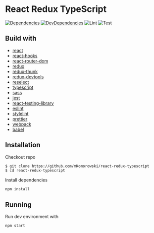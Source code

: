 # React Redux TypeScript

[![Dependencies](https://status.david-dm.org/gh/mkomorowski/react-redux-typescript.svg)](https://david-dm.org/mkomorowski/react-redux-typescript)
[![DevDependencies](https://status.david-dm.org/gh/mkomorowski/react-redux-typescript.svg?type=dev)](https://david-dm.org/mkomorowski/react-redux-typescript?type=dev)
![Lint](https://github.com/mKomorowski/react-redux-typescript/workflows/lint/badge.svg)
![Test](https://github.com/mKomorowski/react-redux-typescript/workflows/test/badge.svg)

## Build with

- [react](https://github.com/facebook/react)
- [react-hooks](https://reactjs.org/docs/hooks-intro.html)
- [react-router-dom](https://github.com/ReactTraining/react-router/tree/master/packages/react-router-dom)
- [redux](https://github.com/reduxjs/redux)
- [redux-thunk](https://github.com/reduxjs/redux-thunk)
- [redux-devtools](https://chrome.google.com/webstore/detail/redux-devtools/lmhkpmbekcpmknklioeibfkpmmfibljd?hl=en)
- [reselect](https://github.com/reduxjs/reselect)
- [typescript](https://github.com/microsoft/TypeScript)
- [sass](https://github.com/sass/node-sass)
- [jest](https://github.com/facebook/jest)
- [react-testing-library](https://github.com/testing-library/react-testing-library)
- [eslint](https://github.com/eslint/eslint)
- [stylelint](https://github.com/stylelint/stylelint)
- [prettier](https://github.com/prettier/prettier)
- [webpack](https://github.com/webpack/webpack)
- [babel](https://github.com/babel/babel)

## Installation

Checkout repo

```bash
$ git clone https://github.com/mKomorowski/react-redux-typescript
$ cd react-redux-typescript
```

Install dependencies

```bash
npm install
```

## Running

Run dev environment with

```bash
npm start
```
